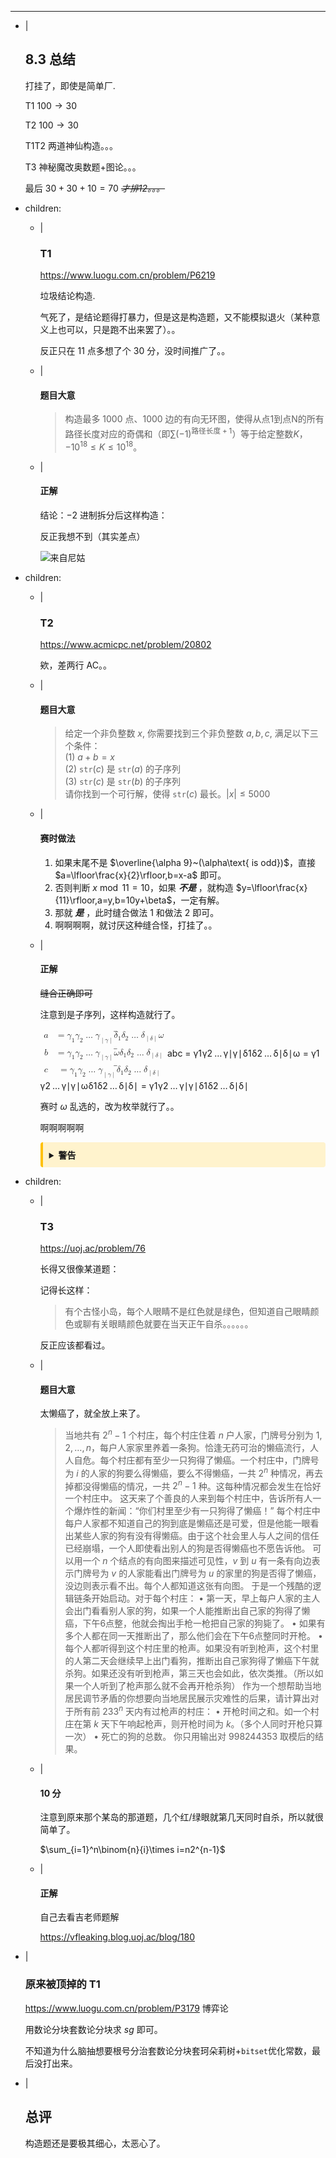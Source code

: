 ---
- |
    ## 8.3 总结

    打挂了，即使是简单厂.

    $\text{T1 }100\to30$

    $\text{T2 }100\to30$

    $\text{T1T2}$ 两道神仙构造。。。

    $\text{T3}$ 神秘魔改奥数题+图论。。。

    最后 $30+30+10=70$ _~~才排12。。。~~_

- children:
    - |
        ### T1

        <https://www.luogu.com.cn/problem/P6219>

        垃圾结论构造.

        气死了，是结论题得打暴力，但是这是构造题，又不能模拟退火（某种意义上也可以，只是跑不出来罢了）。。

        反正只在 $11$ 点多想了个 $30$ 分，没时间推广了。。

    - |
        #### 题目大意

        > 构造最多 $1000$ 点、$1000$ 边的有向无环图，使得从点1到点N的所有路径长度对应的奇偶和（即$\sum (-1)^{\text{路径长度}+1}$）等于给定整数$K$，$-10^{18}\leq K\leq10^{18}$。

    - |
        #### 正解

        结论：$-2$ 进制拆分后这样构造：

        反正我想不到（其实差点）

        ![来自尼姑](https://cdn.luogu.com.cn/upload/image_hosting/2we2xxea.png)

- children:
    - |
        ### T2

        <https://www.acmicpc.net/problem/20802>

        欸，差两行 AC。。

    - |
        #### 题目大意

        > 给定一个非负整数 $x$, 你需要找到三个非负整数 $a, b, c$, 满足以下三个条件：
        <br> (1) $\newcommand{\str}{\mathrm{str}}a+b=x$
        <br> (2) $\texttt{str}(c)$ 是 $\texttt{str}(a)$ 的子序列
        <br> (3) $\texttt{str}(c)$ 是 $\texttt{str}(b)$ 的子序列
        <br> 请你找到一个可行解，使得 $\texttt{str}(c)$ 最长。$\lvert x\rvert\leq 5000$

    - |
        #### 赛时做法

        1. 如果末尾不是 $\overline{\alpha 9}~(\alpha\text{ is odd})$，直接 $a=\lfloor\frac{x}{2}\rfloor,b=x-a$ 即可。
        2. 否则判断 $x\bmod11=10$，如果 _**不是**_ ，就构造 $y=\lfloor\frac{x}{11}\rfloor,a=y,b=10y+\beta$，一定有解。
        3. 那就 _**是**_ ，此时缝合做法 $1$ 和做法 $2$ 即可。
        4. 啊啊啊啊，就讨厌这种缝合怪，打挂了。。
    
    - |
        #### 正解

        ~~缝合正确即可~~

        注意到是子序列，这样构造就行了。

        <span class="katex-display"><span class="katex"><span class="katex-mathml"><math xmlns="http://www.w3.org/1998/Math/MathML"><semantics><mtable rowspacing="0.24999999999999992em" columnalign="right left" columnspacing="0em"><mtr><mtd><mstyle scriptlevel="0" displaystyle="true"><mi>a</mi></mstyle></mtd><mtd><mstyle scriptlevel="0" displaystyle="true"><mrow><mrow></mrow><mo>=</mo><mover accent="true"><mrow><msub><mi>γ</mi><mn>1</mn></msub><msub><mi>γ</mi><mn>2</mn></msub><mo>…</mo><msub><mi>γ</mi><mrow><mo stretchy="false">∣</mo><mi>γ</mi><mo stretchy="false">∣</mo></mrow></msub><msub><mi>δ</mi><mn>1</mn></msub><msub><mi>δ</mi><mn>2</mn></msub><mo>…</mo><msub><mi>δ</mi><mrow><mo stretchy="false">∣</mo><mi>δ</mi><mo stretchy="false">∣</mo></mrow></msub><mi>ω</mi></mrow><mo stretchy="true">‾</mo></mover></mrow></mstyle></mtd></mtr><mtr><mtd><mstyle scriptlevel="0" displaystyle="true"><mi>b</mi></mstyle></mtd><mtd><mstyle scriptlevel="0" displaystyle="true"><mrow><mrow></mrow><mo>=</mo><mover accent="true"><mrow><msub><mi>γ</mi><mn>1</mn></msub><msub><mi>γ</mi><mn>2</mn></msub><mo>…</mo><msub><mi>γ</mi><mrow><mo stretchy="false">∣</mo><mi>γ</mi><mo stretchy="false">∣</mo></mrow></msub><mi>ω</mi><msub><mi>δ</mi><mn>1</mn></msub><msub><mi>δ</mi><mn>2</mn></msub><mo>…</mo><msub><mi>δ</mi><mrow><mo stretchy="false">∣</mo><mi>δ</mi><mo stretchy="false">∣</mo></mrow></msub></mrow><mo stretchy="true">‾</mo></mover></mrow></mstyle></mtd></mtr><mtr><mtd><mstyle scriptlevel="0" displaystyle="true"><mi>c</mi></mstyle></mtd><mtd><mstyle scriptlevel="0" displaystyle="true"><mrow><mrow></mrow><mo>=</mo><mover accent="true"><mrow><msub><mi>γ</mi><mn>1</mn></msub><msub><mi>γ</mi><mn>2</mn></msub><mo>…</mo><msub><mi>γ</mi><mrow><mo stretchy="false">∣</mo><mi>γ</mi><mo stretchy="false">∣</mo></mrow></msub><msub><mi>δ</mi><mn>1</mn></msub><msub><mi>δ</mi><mn>2</mn></msub><mo>…</mo><msub><mi>δ</mi><mrow><mo stretchy="false">∣</mo><mi>δ</mi><mo stretchy="false">∣</mo></mrow></msub></mrow><mo stretchy="true">‾</mo></mover></mrow></mstyle></mtd></mtr></mtable><annotation encoding="application/x-tex">        \begin{aligned}
        a&amp;=\overline{\gamma_1\gamma_2\dots\gamma_{\lvert\gamma\rvert}\delta_1\delta_2\dots\delta_{\lvert\delta\rvert}\omega}\\
        b&amp;=\overline{\gamma_1\gamma_2\dots\gamma_{\lvert\gamma\rvert}\omega\delta_1\delta_2\dots\delta_{\lvert\delta\rvert}}\\
        c&amp;=\overline{\gamma_1\gamma_2\dots\gamma_{\lvert\gamma\rvert}\delta_1\delta_2\dots\delta_{\lvert\delta\rvert}}\\
        \end{aligned}</annotation></semantics></math></span><span class="katex-html" aria-hidden="true"><span class="base"><span class="strut" style="height:4.663320000000001em;vertical-align:-2.0816600000000003em;"></span><span class="mord"><span class="mtable"><span class="col-align-r"><span class="vlist-t vlist-t2"><span class="vlist-r"><span class="vlist" style="height:2.5816600000000003em;"><span style="top:-4.68722em;"><span class="pstrut" style="height:3em;"></span><span class="mord"><span class="mord mathdefault">a</span></span></span><span style="top:-3.1327800000000003em;"><span class="pstrut" style="height:3em;"></span><span class="mord"><span class="mord mathdefault">b</span></span></span><span style="top:-1.5783399999999999em;"><span class="pstrut" style="height:3em;"></span><span class="mord"><span class="mord mathdefault">c</span></span></span></span><span class="vlist-s">&ZeroWidthSpace;</span></span><span class="vlist-r"><span class="vlist" style="height:2.0816600000000003em;"><span></span></span></span></span></span><span class="col-align-l"><span class="vlist-t vlist-t2"><span class="vlist-r"><span class="vlist" style="height:2.5816600000000003em;"><span style="top:-4.68722em;"><span class="pstrut" style="height:3em;"></span><span class="mord"><span class="mord"></span><span class="mspace" style="margin-right:0.2777777777777778em;"></span><span class="mrel">=</span><span class="mspace" style="margin-right:0.2777777777777778em;"></span><span class="mord overline"><span class="vlist-t vlist-t2"><span class="vlist-r"><span class="vlist" style="height:0.89444em;"><span style="top:-3em;"><span class="pstrut" style="height:3em;"></span><span class="mord"><span class="mord"><span class="mord mathdefault" style="margin-right:0.05556em;">γ</span><span class="msupsub"><span class="vlist-t vlist-t2"><span class="vlist-r"><span class="vlist" style="height:0.30110799999999993em;"><span style="top:-2.5500000000000003em;margin-left:-0.05556em;margin-right:0.05em;"><span class="pstrut" style="height:2.7em;"></span><span class="sizing reset-size6 size3 mtight"><span class="mord mtight">1</span></span></span></span><span class="vlist-s">&ZeroWidthSpace;</span></span><span class="vlist-r"><span class="vlist" style="height:0.15em;"><span></span></span></span></span></span></span><span class="mord"><span class="mord mathdefault" style="margin-right:0.05556em;">γ</span><span class="msupsub"><span class="vlist-t vlist-t2"><span class="vlist-r"><span class="vlist" style="height:0.30110799999999993em;"><span style="top:-2.5500000000000003em;margin-left:-0.05556em;margin-right:0.05em;"><span class="pstrut" style="height:2.7em;"></span><span class="sizing reset-size6 size3 mtight"><span class="mord mtight">2</span></span></span></span><span class="vlist-s">&ZeroWidthSpace;</span></span><span class="vlist-r"><span class="vlist" style="height:0.15em;"><span></span></span></span></span></span></span><span class="mspace" style="margin-right:0.16666666666666666em;"></span><span class="minner">…</span><span class="mspace" style="margin-right:0.16666666666666666em;"></span><span class="mord"><span class="mord mathdefault" style="margin-right:0.05556em;">γ</span><span class="msupsub"><span class="vlist-t vlist-t2"><span class="vlist-r"><span class="vlist" style="height:0.34480000000000005em;"><span style="top:-2.5198em;margin-left:-0.05556em;margin-right:0.05em;"><span class="pstrut" style="height:2.7em;"></span><span class="sizing reset-size6 size3 mtight"><span class="mord mtight"><span class="mopen mtight">∣</span><span class="mord mathdefault mtight" style="margin-right:0.05556em;">γ</span><span class="mclose mtight">∣</span></span></span></span></span><span class="vlist-s">&ZeroWidthSpace;</span></span><span class="vlist-r"><span class="vlist" style="height:0.3551999999999999em;"><span></span></span></span></span></span></span><span class="mord"><span class="mord mathdefault" style="margin-right:0.03785em;">δ</span><span class="msupsub"><span class="vlist-t vlist-t2"><span class="vlist-r"><span class="vlist" style="height:0.30110799999999993em;"><span style="top:-2.5500000000000003em;margin-left:-0.03785em;margin-right:0.05em;"><span class="pstrut" style="height:2.7em;"></span><span class="sizing reset-size6 size3 mtight"><span class="mord mtight">1</span></span></span></span><span class="vlist-s">&ZeroWidthSpace;</span></span><span class="vlist-r"><span class="vlist" style="height:0.15em;"><span></span></span></span></span></span></span><span class="mord"><span class="mord mathdefault" style="margin-right:0.03785em;">δ</span><span class="msupsub"><span class="vlist-t vlist-t2"><span class="vlist-r"><span class="vlist" style="height:0.30110799999999993em;"><span style="top:-2.5500000000000003em;margin-left:-0.03785em;margin-right:0.05em;"><span class="pstrut" style="height:2.7em;"></span><span class="sizing reset-size6 size3 mtight"><span class="mord mtight">2</span></span></span></span><span class="vlist-s">&ZeroWidthSpace;</span></span><span class="vlist-r"><span class="vlist" style="height:0.15em;"><span></span></span></span></span></span></span><span class="mspace" style="margin-right:0.16666666666666666em;"></span><span class="minner">…</span><span class="mspace" style="margin-right:0.16666666666666666em;"></span><span class="mord"><span class="mord mathdefault" style="margin-right:0.03785em;">δ</span><span class="msupsub"><span class="vlist-t vlist-t2"><span class="vlist-r"><span class="vlist" style="height:0.34480000000000005em;"><span style="top:-2.5198em;margin-left:-0.03785em;margin-right:0.05em;"><span class="pstrut" style="height:2.7em;"></span><span class="sizing reset-size6 size3 mtight"><span class="mord mtight"><span class="mopen mtight">∣</span><span class="mord mathdefault mtight" style="margin-right:0.03785em;">δ</span><span class="mclose mtight">∣</span></span></span></span></span><span class="vlist-s">&ZeroWidthSpace;</span></span><span class="vlist-r"><span class="vlist" style="height:0.3551999999999999em;"><span></span></span></span></span></span></span><span class="mord mathdefault" style="margin-right:0.03588em;">ω</span></span></span><span style="top:-3.81444em;"><span class="pstrut" style="height:3em;"></span><span class="overline-line" style="border-bottom-width:0.04em;"></span></span></span><span class="vlist-s">&ZeroWidthSpace;</span></span><span class="vlist-r"><span class="vlist" style="height:0.3551999999999999em;"><span></span></span></span></span></span></span></span><span style="top:-3.1327800000000003em;"><span class="pstrut" style="height:3em;"></span><span class="mord"><span class="mord"></span><span class="mspace" style="margin-right:0.2777777777777778em;"></span><span class="mrel">=</span><span class="mspace" style="margin-right:0.2777777777777778em;"></span><span class="mord overline"><span class="vlist-t vlist-t2"><span class="vlist-r"><span class="vlist" style="height:0.89444em;"><span style="top:-3em;"><span class="pstrut" style="height:3em;"></span><span class="mord"><span class="mord"><span class="mord mathdefault" style="margin-right:0.05556em;">γ</span><span class="msupsub"><span class="vlist-t vlist-t2"><span class="vlist-r"><span class="vlist" style="height:0.30110799999999993em;"><span style="top:-2.5500000000000003em;margin-left:-0.05556em;margin-right:0.05em;"><span class="pstrut" style="height:2.7em;"></span><span class="sizing reset-size6 size3 mtight"><span class="mord mtight">1</span></span></span></span><span class="vlist-s">&ZeroWidthSpace;</span></span><span class="vlist-r"><span class="vlist" style="height:0.15em;"><span></span></span></span></span></span></span><span class="mord"><span class="mord mathdefault" style="margin-right:0.05556em;">γ</span><span class="msupsub"><span class="vlist-t vlist-t2"><span class="vlist-r"><span class="vlist" style="height:0.30110799999999993em;"><span style="top:-2.5500000000000003em;margin-left:-0.05556em;margin-right:0.05em;"><span class="pstrut" style="height:2.7em;"></span><span class="sizing reset-size6 size3 mtight"><span class="mord mtight">2</span></span></span></span><span class="vlist-s">&ZeroWidthSpace;</span></span><span class="vlist-r"><span class="vlist" style="height:0.15em;"><span></span></span></span></span></span></span><span class="mspace" style="margin-right:0.16666666666666666em;"></span><span class="minner">…</span><span class="mspace" style="margin-right:0.16666666666666666em;"></span><span class="mord"><span class="mord mathdefault" style="margin-right:0.05556em;">γ</span><span class="msupsub"><span class="vlist-t vlist-t2"><span class="vlist-r"><span class="vlist" style="height:0.34480000000000005em;"><span style="top:-2.5198em;margin-left:-0.05556em;margin-right:0.05em;"><span class="pstrut" style="height:2.7em;"></span><span class="sizing reset-size6 size3 mtight"><span class="mord mtight"><span class="mopen mtight">∣</span><span class="mord mathdefault mtight" style="margin-right:0.05556em;">γ</span><span class="mclose mtight">∣</span></span></span></span></span><span class="vlist-s">&ZeroWidthSpace;</span></span><span class="vlist-r"><span class="vlist" style="height:0.3551999999999999em;"><span></span></span></span></span></span></span><span class="mord mathdefault" style="margin-right:0.03588em;">ω</span><span class="mord"><span class="mord mathdefault" style="margin-right:0.03785em;">δ</span><span class="msupsub"><span class="vlist-t vlist-t2"><span class="vlist-r"><span class="vlist" style="height:0.30110799999999993em;"><span style="top:-2.5500000000000003em;margin-left:-0.03785em;margin-right:0.05em;"><span class="pstrut" style="height:2.7em;"></span><span class="sizing reset-size6 size3 mtight"><span class="mord mtight">1</span></span></span></span><span class="vlist-s">&ZeroWidthSpace;</span></span><span class="vlist-r"><span class="vlist" style="height:0.15em;"><span></span></span></span></span></span></span><span class="mord"><span class="mord mathdefault" style="margin-right:0.03785em;">δ</span><span class="msupsub"><span class="vlist-t vlist-t2"><span class="vlist-r"><span class="vlist" style="height:0.30110799999999993em;"><span style="top:-2.5500000000000003em;margin-left:-0.03785em;margin-right:0.05em;"><span class="pstrut" style="height:2.7em;"></span><span class="sizing reset-size6 size3 mtight"><span class="mord mtight">2</span></span></span></span><span class="vlist-s">&ZeroWidthSpace;</span></span><span class="vlist-r"><span class="vlist" style="height:0.15em;"><span></span></span></span></span></span></span><span class="mspace" style="margin-right:0.16666666666666666em;"></span><span class="minner">…</span><span class="mspace" style="margin-right:0.16666666666666666em;"></span><span class="mord"><span class="mord mathdefault" style="margin-right:0.03785em;">δ</span><span class="msupsub"><span class="vlist-t vlist-t2"><span class="vlist-r"><span class="vlist" style="height:0.34480000000000005em;"><span style="top:-2.5198em;margin-left:-0.03785em;margin-right:0.05em;"><span class="pstrut" style="height:2.7em;"></span><span class="sizing reset-size6 size3 mtight"><span class="mord mtight"><span class="mopen mtight">∣</span><span class="mord mathdefault mtight" style="margin-right:0.03785em;">δ</span><span class="mclose mtight">∣</span></span></span></span></span><span class="vlist-s">&ZeroWidthSpace;</span></span><span class="vlist-r"><span class="vlist" style="height:0.3551999999999999em;"><span></span></span></span></span></span></span></span></span><span style="top:-3.81444em;"><span class="pstrut" style="height:3em;"></span><span class="overline-line" style="border-bottom-width:0.04em;"></span></span></span><span class="vlist-s">&ZeroWidthSpace;</span></span><span class="vlist-r"><span class="vlist" style="height:0.3551999999999999em;"><span></span></span></span></span></span></span></span><span style="top:-1.5783399999999999em;"><span class="pstrut" style="height:3em;"></span><span class="mord"><span class="mord"></span><span class="mspace" style="margin-right:0.2777777777777778em;"></span><span class="mrel">=</span><span class="mspace" style="margin-right:0.2777777777777778em;"></span><span class="mord overline"><span class="vlist-t vlist-t2"><span class="vlist-r"><span class="vlist" style="height:0.89444em;"><span style="top:-3em;"><span class="pstrut" style="height:3em;"></span><span class="mord"><span class="mord"><span class="mord mathdefault" style="margin-right:0.05556em;">γ</span><span class="msupsub"><span class="vlist-t vlist-t2"><span class="vlist-r"><span class="vlist" style="height:0.30110799999999993em;"><span style="top:-2.5500000000000003em;margin-left:-0.05556em;margin-right:0.05em;"><span class="pstrut" style="height:2.7em;"></span><span class="sizing reset-size6 size3 mtight"><span class="mord mtight">1</span></span></span></span><span class="vlist-s">&ZeroWidthSpace;</span></span><span class="vlist-r"><span class="vlist" style="height:0.15em;"><span></span></span></span></span></span></span><span class="mord"><span class="mord mathdefault" style="margin-right:0.05556em;">γ</span><span class="msupsub"><span class="vlist-t vlist-t2"><span class="vlist-r"><span class="vlist" style="height:0.30110799999999993em;"><span style="top:-2.5500000000000003em;margin-left:-0.05556em;margin-right:0.05em;"><span class="pstrut" style="height:2.7em;"></span><span class="sizing reset-size6 size3 mtight"><span class="mord mtight">2</span></span></span></span><span class="vlist-s">&ZeroWidthSpace;</span></span><span class="vlist-r"><span class="vlist" style="height:0.15em;"><span></span></span></span></span></span></span><span class="mspace" style="margin-right:0.16666666666666666em;"></span><span class="minner">…</span><span class="mspace" style="margin-right:0.16666666666666666em;"></span><span class="mord"><span class="mord mathdefault" style="margin-right:0.05556em;">γ</span><span class="msupsub"><span class="vlist-t vlist-t2"><span class="vlist-r"><span class="vlist" style="height:0.34480000000000005em;"><span style="top:-2.5198em;margin-left:-0.05556em;margin-right:0.05em;"><span class="pstrut" style="height:2.7em;"></span><span class="sizing reset-size6 size3 mtight"><span class="mord mtight"><span class="mopen mtight">∣</span><span class="mord mathdefault mtight" style="margin-right:0.05556em;">γ</span><span class="mclose mtight">∣</span></span></span></span></span><span class="vlist-s">&ZeroWidthSpace;</span></span><span class="vlist-r"><span class="vlist" style="height:0.3551999999999999em;"><span></span></span></span></span></span></span><span class="mord"><span class="mord mathdefault" style="margin-right:0.03785em;">δ</span><span class="msupsub"><span class="vlist-t vlist-t2"><span class="vlist-r"><span class="vlist" style="height:0.30110799999999993em;"><span style="top:-2.5500000000000003em;margin-left:-0.03785em;margin-right:0.05em;"><span class="pstrut" style="height:2.7em;"></span><span class="sizing reset-size6 size3 mtight"><span class="mord mtight">1</span></span></span></span><span class="vlist-s">&ZeroWidthSpace;</span></span><span class="vlist-r"><span class="vlist" style="height:0.15em;"><span></span></span></span></span></span></span><span class="mord"><span class="mord mathdefault" style="margin-right:0.03785em;">δ</span><span class="msupsub"><span class="vlist-t vlist-t2"><span class="vlist-r"><span class="vlist" style="height:0.30110799999999993em;"><span style="top:-2.5500000000000003em;margin-left:-0.03785em;margin-right:0.05em;"><span class="pstrut" style="height:2.7em;"></span><span class="sizing reset-size6 size3 mtight"><span class="mord mtight">2</span></span></span></span><span class="vlist-s">&ZeroWidthSpace;</span></span><span class="vlist-r"><span class="vlist" style="height:0.15em;"><span></span></span></span></span></span></span><span class="mspace" style="margin-right:0.16666666666666666em;"></span><span class="minner">…</span><span class="mspace" style="margin-right:0.16666666666666666em;"></span><span class="mord"><span class="mord mathdefault" style="margin-right:0.03785em;">δ</span><span class="msupsub"><span class="vlist-t vlist-t2"><span class="vlist-r"><span class="vlist" style="height:0.34480000000000005em;"><span style="top:-2.5198em;margin-left:-0.03785em;margin-right:0.05em;"><span class="pstrut" style="height:2.7em;"></span><span class="sizing reset-size6 size3 mtight"><span class="mord mtight"><span class="mopen mtight">∣</span><span class="mord mathdefault mtight" style="margin-right:0.03785em;">δ</span><span class="mclose mtight">∣</span></span></span></span></span><span class="vlist-s">&ZeroWidthSpace;</span></span><span class="vlist-r"><span class="vlist" style="height:0.3551999999999999em;"><span></span></span></span></span></span></span></span></span><span style="top:-3.81444em;"><span class="pstrut" style="height:3em;"></span><span class="overline-line" style="border-bottom-width:0.04em;"></span></span></span><span class="vlist-s">&ZeroWidthSpace;</span></span><span class="vlist-r"><span class="vlist" style="height:0.3551999999999999em;"><span></span></span></span></span></span></span></span></span><span class="vlist-s">&ZeroWidthSpace;</span></span><span class="vlist-r"><span class="vlist" style="height:2.0816600000000003em;"><span></span></span></span></span></span></span></span></span></span></span></span>

        赛时 $\omega$ 乱选的，改为枚举就行了。。

        啊啊啊啊啊

        <div class="warning" style="
            background-color: #fff3cd;
            border-left: 4px solid #ffc107;
            padding: 10px;
            margin: 10px 0;
            border-radius: 4px;
        ">
        <details>
        <summary style="font-weight: bold; cursor: pointer;">警告</summary>
        <div style="margin-top: 10px; color: black; font-size: 18px;">
        记得特判 $x=0$，反正我没挂，就不默认展开了。
        </div>
        </details>
        </div>


- children:
    - |
        ### T3

        <https://uoj.ac/problem/76>

        长得又很像某道题：

        记得长这样：

        > 有个古怪小岛，每个人眼睛不是红色就是绿色，但知道自己眼睛颜色或聊有关眼睛颜色就要在当天正午自杀。。。。。。

        反正应该都看过。

    - |
        #### 题目大意

        太懒癌了，就全放上来了。

        > 当地共有 $2^n - 1$ 个村庄，每个村庄住着 $n$ 户人家，门牌号分别为 $1, 2, \dots, n$，每户人家家里养着一条狗。恰逢无药可治的懒癌流行，人人自危。每个村庄都有至少一只狗得了懒癌。一个村庄中，门牌号为 $i$ 的人家的狗要么得懒癌，要么不得懒癌，一共 $2^n$ 种情况，再去掉都没得懒癌的情况，一共 $2^n - 1$ 种。这每种情况都会发生在恰好一个村庄中。
        这天来了个善良的人来到每个村庄中，告诉所有人一个爆炸性的新闻：“你们村里至少有一只狗得了懒癌！”
        每个村庄中每户人家都不知道自己的狗到底是懒癌还是可爱，但是他能一眼看出某些人家的狗有没有得懒癌。由于这个社会里人与人之间的信任已经崩塌，一个人即使看出别人的狗是否得懒癌也不愿告诉他。
        可以用一个 $n$ 个结点的有向图来描述可见性，$v$ 到 $u$ 有一条有向边表示门牌号为 $v$ 的人家能看出门牌号为 $u$ 的家里的狗是否得了懒癌，没边则表示看不出。每个人都知道这张有向图。
        于是一个残酷的逻辑链条开始启动。对于每个村庄：
        $\bullet$ 第一天，早上每户人家的主人会出门看看别人家的狗，如果一个人能推断出自己家的狗得了懒癌，下午6点整，他就会掏出手枪一枪把自己家的狗毙了。
        $\bullet$ 如果有多个人都在同一天推断出了，那么他们会在下午6点整同时开枪。
        $\bullet$ 每个人都听得到这个村庄里的枪声。如果没有听到枪声，这个村里的人第二天会继续早上出门看狗，推断出自己家狗得了懒癌下午就杀狗。如果还没有听到枪声，第三天也会如此，依次类推。（所以如果一个人听到了枪声那么就不会再开枪杀狗）
        作为一个想帮助当地居民调节矛盾的你想要向当地居民展示灾难性的后果，请计算出对于所有前 $233^n$ 天内有过枪声的村庄：
        $\bullet$ 开枪时间之和。如一个村庄在第 $k$ 天下午响起枪声，则开枪时间为 $k$。（多个人同时开枪只算一次）
        $\bullet$ 死亡的狗的总数。
        你只用输出对 $998244353$ 取模后的结果。

    - |
        #### $10$ 分

        注意到原来那个某岛的那道题，几个红/绿眼就第几天同时自杀，所以就很简单了。

        $\sum_{i=1}^n\binom{n}{i}\times i=n2^{n-1}$

    - |
        #### 正解

        自己去看吉老师题解

        <https://vfleaking.blog.uoj.ac/blog/180>

- |
    ### 原来被顶掉的 T1

    <https://www.luogu.com.cn/problem/P3179> 博弈论

    用数论分块套数论分块求 $sg$ 即可。

    不知道为什么脑抽想要根号分治套数论分块套珂朵莉树+`bitset`优化常数，最后没打出来。

- |
    ## 总评

    构造题还是要极其细心，太恶心了。
